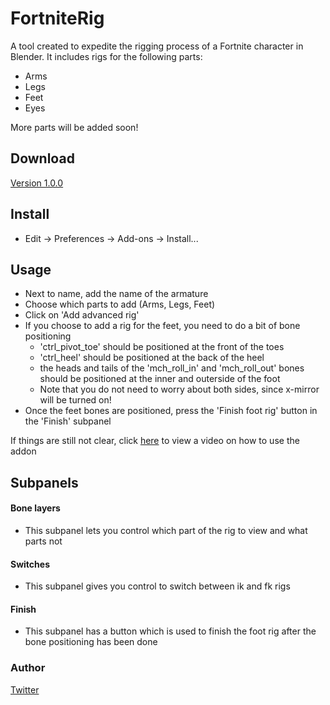 # FortniteRig

A tool created to expedite the rigging process of a Fortnite character in Blender. It includes rigs for the following parts:

-   Arms
-   Legs
-   Feet
-   Eyes

More parts will be added soon!

## Download
[Version 1.0.0](https://github.com/AlfonDZN/FortniteRig)

## Install

- Edit -> Preferences -> Add-ons -> Install...

## Usage

* Next to name, add the name of the armature
* Choose which parts to add (Arms, Legs, Feet)
* Click on 'Add advanced rig'
* If you choose to add a rig for the feet, you need to do a bit of bone positioning
    * 'ctrl_pivot_toe' should be positioned at the front of the toes
    * 'ctrl_heel' should be positioned at the back of the heel
    * the heads and tails of the 'mch_roll_in' and 'mch_roll_out' bones should be positioned at the inner and outerside of the foot
    * Note that you do not need to worry about both sides, since x-mirror will be turned on!
* Once the feet bones are positioned, press the 'Finish foot rig' button in the 'Finish' subpanel

If things are still not clear, click [here](https://www.youtube.com/watch?v=tJYqJK4PlXo&t) to view a video on how to use the addon

## Subpanels
#### Bone layers
* This subpanel lets you control which part of the rig to view and what parts not

#### Switches
* This subpanel gives you control to switch between ik and fk rigs

#### Finish
* This subpanel has a button which is used to finish the foot rig after the bone positioning has been done

### Author
[Twitter](https://twitter.com/AlfonDZN)

